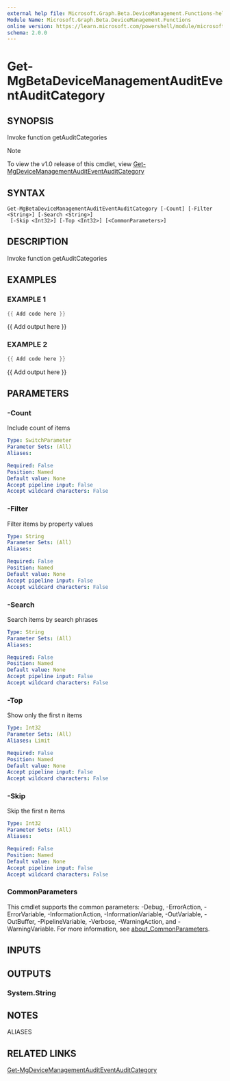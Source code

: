 ```yaml
---
external help file: Microsoft.Graph.Beta.DeviceManagement.Functions-help.xml
Module Name: Microsoft.Graph.Beta.DeviceManagement.Functions
online version: https://learn.microsoft.com/powershell/module/microsoft.graph.beta.devicemanagement.functions/get-mgbetadevicemanagementauditeventauditcategory
schema: 2.0.0
---
```


# Get-MgBetaDeviceManagementAuditEventAuditCategory

## SYNOPSIS
Invoke function getAuditCategories

> [!NOTE]
> To view the v1.0 release of this cmdlet, view [Get-MgDeviceManagementAuditEventAuditCategory](/powershell/module/Microsoft.Graph.DeviceManagement.Functions/Get-MgDeviceManagementAuditEventAuditCategory?view=graph-powershell-v1.0)

## SYNTAX

```
Get-MgBetaDeviceManagementAuditEventAuditCategory [-Count] [-Filter <String>] [-Search <String>]
 [-Skip <Int32>] [-Top <Int32>] [<CommonParameters>]
```

## DESCRIPTION
Invoke function getAuditCategories

## EXAMPLES

### EXAMPLE 1
```powershell
{{ Add code here }}
```

{{ Add output here }}

### EXAMPLE 2
```powershell
{{ Add code here }}
```

{{ Add output here }}

## PARAMETERS

### -Count
Include count of items

```yaml
Type: SwitchParameter
Parameter Sets: (All)
Aliases:

Required: False
Position: Named
Default value: None
Accept pipeline input: False
Accept wildcard characters: False
```

### -Filter
Filter items by property values

```yaml
Type: String
Parameter Sets: (All)
Aliases:

Required: False
Position: Named
Default value: None
Accept pipeline input: False
Accept wildcard characters: False
```

### -Search
Search items by search phrases

```yaml
Type: String
Parameter Sets: (All)
Aliases:

Required: False
Position: Named
Default value: None
Accept pipeline input: False
Accept wildcard characters: False
```

### -Top
Show only the first n items

```yaml
Type: Int32
Parameter Sets: (All)
Aliases: Limit

Required: False
Position: Named
Default value: None
Accept pipeline input: False
Accept wildcard characters: False
```

### -Skip
Skip the first n items

```yaml
Type: Int32
Parameter Sets: (All)
Aliases:

Required: False
Position: Named
Default value: None
Accept pipeline input: False
Accept wildcard characters: False
```

### CommonParameters
This cmdlet supports the common parameters: -Debug, -ErrorAction, -ErrorVariable, -InformationAction, -InformationVariable, -OutVariable, -OutBuffer, -PipelineVariable, -Verbose, -WarningAction, and -WarningVariable. For more information, see [about_CommonParameters](http://go.microsoft.com/fwlink/?LinkID=113216).

## INPUTS

## OUTPUTS

### System.String
## NOTES

ALIASES

## RELATED LINKS
[Get-MgDeviceManagementAuditEventAuditCategory](/powershell/module/Microsoft.Graph.DeviceManagement.Functions/Get-MgDeviceManagementAuditEventAuditCategory?view=graph-powershell-v1.0)
